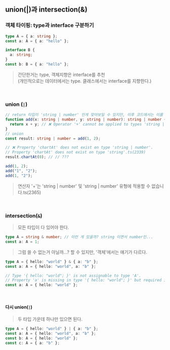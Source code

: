 ## union(|)과 intersection(&)

### 객체 타이핑: type과 interface 구분하기

```ts
type A = { a: string };
const a: A = { a: "hello" };

interface B {
  a: string;
}
const b: B = { a: "hello" };
```

> 간단한거는 type, 객체지향은 interface를 추천<br />
> (개인적으로는 데이터에서는 type. 클래스에서는 interface를 지향한다.)

<br />

### union (`|`)

```ts
// return 타입이 'string | number' 인게 맞아보일 수 있지만, 이후 코드에서는 이를 어떻게 처리해야 좋을지 모른다.
function add(x: string | number, y: string | number): string | number {
  return x + y; // ❌ Operator '+' cannot be applied to types 'string | number' and 'string | number'.ts(2365)
}
// union
const result: string | number = add(1, 2);

// ❌ Property 'chartAt' does not exist on type 'string | number'.
// Property 'chartAt' does not exist on type 'string'.ts(2339)
result.chartAt(0); // // ???

add(1, 2);
add("1", "2");
add(1, "2");
```

> 연산자 '+'는 'string | number' 및 'string | number' 유형에 적용할 수 없습니다.ts(2365)

<br />

### intersection(`&`)

> 모든 타입이 다 있어야 한다.

```ts
type A = string & number; // 이런 게 있을까? string 이면서 number인...
const a: A = 1;
```

> 그럼 쓸 수 없는거 아닐까...? 할 수 있지만, '객체'에서는 얘기가 다르다.

```ts
type A = { hello: "world" } & { a: "b" };
const a: A = { hello: "world", a: "b" };

// Type '{ hello: "world"; }' is not assignable to type 'A'.
// Property 'a' is missing in type '{ hello: "world"; }' but required in type '{ a: "b"; }'.ts(2322)
const a: A = { hello: "world" };
```

<br />

#### 다시 union(`|`)

> 두 타입 가운데 하나만 있으면 된다.

```ts
type A = { hello: "world" } | { a: "b" };
const a: A = { hello: "world", a: "b" };
const b: A = { hello: "world" };
const c: A = { a: "b" };
```
